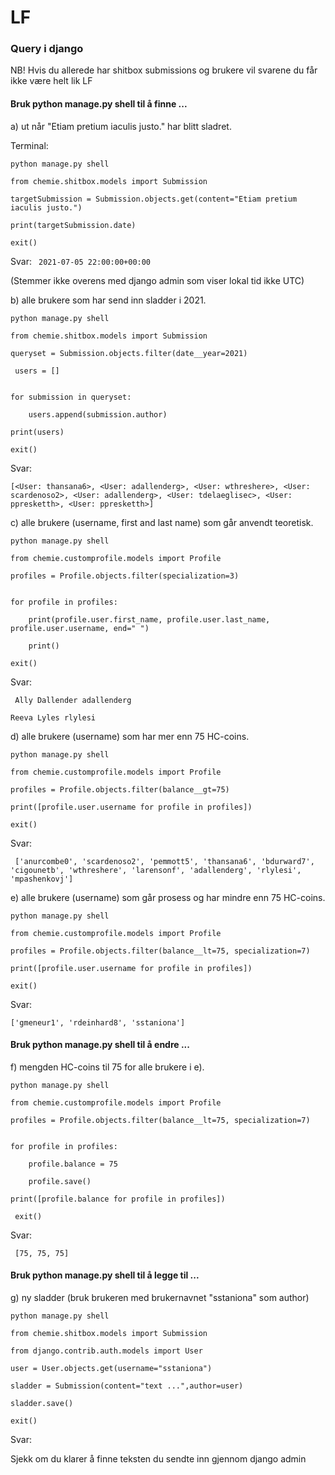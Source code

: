 # LF 

###  Query i django

NB! Hvis du allerede har shitbox submissions og brukere vil svarene du får ikke være helt lik LF

#### Bruk python manage.py shell til å finne ...

a) ut når "Etiam pretium iaculis justo." har blitt sladret.

Terminal:

```python manage.py shell ```

```from chemie.shitbox.models import Submission ```

```targetSubmission = Submission.objects.get(content="Etiam pretium iaculis justo.") ```

```print(targetSubmission.date) ```

```exit()```

Svar:
``` 2021-07-05 22:00:00+00:00```

(Stemmer ikke overens med django admin som viser lokal tid ikke UTC)



b) alle brukere som har send inn sladder i 2021. 

``` python manage.py shell ```

``` from chemie.shitbox.models import Submission  ```

```queryset = Submission.objects.filter(date__year=2021) ```

``` users = []```

<code>
for submission in queryset: <br>
&nbsp; &nbsp; users.append(submission.author)
</code>

```print(users) ```

```exit()```

Svar:

```[<User: thansana6>, <User: adallenderg>, <User: wthreshere>, <User: scardenoso2>, <User: adallenderg>, <User: tdelaeglisec>, <User: ppresketth>, <User: ppresketth>] ```



c) alle brukere (username, first and last name) som går anvendt teoretisk.

``` python manage.py shell ```

```from chemie.customprofile.models import Profile ```

```profiles = Profile.objects.filter(specialization=3)```

<code>
for profile in profiles: <br>
&nbsp; &nbsp; print(profile.user.first_name, profile.user.last_name, profile.user.username, end=" ")<br>
&nbsp; &nbsp; print()
</code>

```exit() ```

Svar:

``` Ally Dallender adallenderg``` 

```Reeva Lyles rlylesi```

d) alle brukere (username) som har mer enn 75 HC-coins.

```python manage.py shell ```

```from chemie.customprofile.models import Profile ```

```profiles = Profile.objects.filter(balance__gt=75) ```

```print([profile.user.username for profile in profiles]) ```

```exit() ```

Svar:

``` ['anurcombe0', 'scardenoso2', 'pemmott5', 'thansana6', 'bdurward7', 'cigounetb', 'wthreshere', 'larensonf', 'adallenderg', 'rlylesi', 'mpashenkovj']```


e) alle brukere (username) som går prosess og har mindre enn 75 HC-coins.

```python manage.py shell ```

```from chemie.customprofile.models import Profile ```

```profiles = Profile.objects.filter(balance__lt=75, specialization=7) ```

```print([profile.user.username for profile in profiles]) ```

```exit() ```

Svar:

```['gmeneur1', 'rdeinhard8', 'sstaniona'] ```

#### Bruk python manage.py shell til å endre  ...

f) mengden HC-coins til 75 for alle brukere i e).

```python manage.py shell ```

```from chemie.customprofile.models import Profile ```

```profiles = Profile.objects.filter(balance__lt=75, specialization=7) ```

<code>
for profile in profiles: <br>
&nbsp; &nbsp; profile.balance = 75 <br>
&nbsp; &nbsp; profile.save()
</code>

``` print([profile.balance for profile in profiles]) ```

``` exit()```

Svar:

``` [75, 75, 75]```

#### Bruk python manage.py shell til å legge til  ...

g) ny sladder (bruk brukeren med brukernavnet "sstaniona" som author)

```python manage.py shell ```

```from chemie.shitbox.models import Submission ```

```from django.contrib.auth.models import User```

``` user = User.objects.get(username="sstaniona") ```

```sladder = Submission(content="text ...",author=user) ```

```sladder.save() ```

```exit() ```

Svar:

Sjekk om du klarer å finne teksten du sendte inn gjennom django admin


